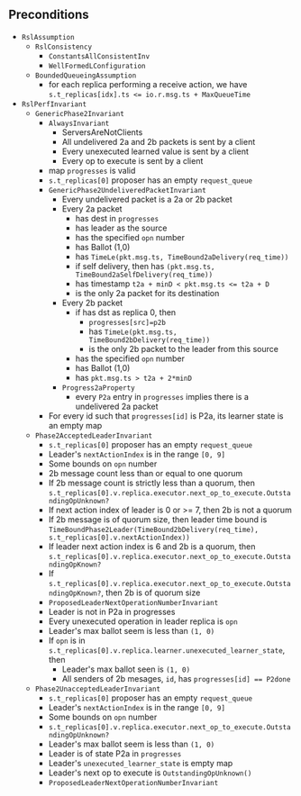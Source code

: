 ## Preconditions

* `RslAssumption`
  * `RslConsistency`
    * `ConstantsAllConsistentInv`
    * `WellFormedLConfiguration`
  * `BoundedQueueingAssumption`
    * for each replica performing a receive action, we have `s.t_replicas[idx].ts <= io.r.msg.ts + MaxQueueTime`
* `RslPerfInvariant`
  * `GenericPhase2Invariant`
    * `AlwaysInvariant`
      * ServersAreNotClients
      * All undelivered 2a and 2b packets is sent by a client
      * Every unexecuted learned value is sent by a client
      * Every op to execute is sent by a client
    * map `progresses` is valid
    * `s.t_replicas[0]` proposer has an empty `request_queue`
    * `GenericPhase2UndeliveredPacketInvariant`
      * Every undelivered packet is a 2a or 2b packet
      * Every 2a packet
        * has dest in `progresses`
        * has leader as the source
        * has the specified `opn` number
        * has Ballot (1,0)
        * has `TimeLe(pkt.msg.ts, TimeBound2aDelivery(req_time))`
        * if self delivery, then has `(pkt.msg.ts, TimeBound2aSelfDelivery(req_time))`
        * has timestamp `t2a + minD < pkt.msg.ts <= t2a + D`
        * is the only 2a packet for its destination
      * Every 2b packet
        * if has dst as replica 0, then 
          * `progresses[src]=p2b`
          * has `TimeLe(pkt.msg.ts, TimeBound2bDelivery(req_time))`
          * is the only 2b packet to the leader from this source
        * has the specified `opn` number
        * has Ballot (1,0)
        * has `pkt.msg.ts > t2a + 2*minD`
      * `Progress2aProperty`
        * every `P2a` entry in `progresses` implies there is a undelivered 2a packet
    * For every id such that `progresses[id]` is P2a, its learner state is an empty map
  * `Phase2AcceptedLeaderInvariant`
    * `s.t_replicas[0]` proposer has an empty `request_queue`
    * Leader's `nextActionIndex` is in the range `[0, 9]`
    * Some bounds on `opn` number
    * 2b message count less than or equal to one quorum
    * If 2b message count is strictly less than a quorum, then `s.t_replicas[0].v.replica.executor.next_op_to_execute.OutstandingOpUnknown?`
    * If next action index of leader is 0 or >= 7, then 2b is not a quorum
    * If 2b message is of quorum size, then leader time bound is  `TimeBoundPhase2Leader(TimeBound2bDelivery(req_time), s.t_replicas[0].v.nextActionIndex))`
    * If leader next action index is 6 and 2b is a quorum, then `s.t_replicas[0].v.replica.executor.next_op_to_execute.OutstandingOpKnown?`
    * If `s.t_replicas[0].v.replica.executor.next_op_to_execute.OutstandingOpKnown?`, then 2b is of quorum size
    * `ProposedLeaderNextOperationNumberInvariant`
    * Leader is not in P2a in progresses
    * Every unexecuted operation in leader replica is `opn`
    * Leader's max ballot seem is less than `(1, 0)`
    * If `opn` is in `s.t_replicas[0].v.replica.learner.unexecuted_learner_state`, then 
      * Leader's max ballot seen is `(1, 0)`
      * All senders of 2b mesages, `id`, has `progresses[id] == P2done`
  * `Phase2UnacceptedLeaderInvariant`
    * `s.t_replicas[0]` proposer has an empty `request_queue`
    * Leader's `nextActionIndex` is in the range `[0, 9]`
    * Some bounds on `opn` number
    * `s.t_replicas[0].v.replica.executor.next_op_to_execute.OutstandingOpUnknown?`
    * Leader's max ballot seem is less than `(1, 0)`
    * Leader is of state P2a in `progresses`
    * Leader's `unexecuted_learner_state` is empty map
    * Leader's next op to execute is `OutstandingOpUnknown()`
    * `ProposedLeaderNextOperationNumberInvariant`